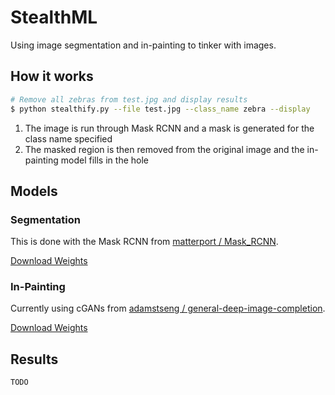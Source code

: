 # StealthML

Using image segmentation and in-painting to tinker with images.

## How it works

```bash
# Remove all zebras from test.jpg and display results
$ python stealthify.py --file test.jpg --class_name zebra --display
```

1. The image is run through Mask RCNN and a mask is generated for the class name specified
2. The masked region is then removed from the original image and the in-painting model fills in the hole

## Models

### Segmentation

This is done with the Mask RCNN from [matterport / Mask_RCNN](https://github.com/matterport/Mask_RCNN).

[Download Weights](https://github.com/matterport/Mask_RCNN/releases/download/v2.0/mask_rcnn_coco.h5)

### In-Painting

Currently using cGANs from [adamstseng / general-deep-image-completion](https://github.com/adamstseng/general-deep-image-completion).

[Download Weights](https://drive.google.com/file/d/0BwBvCjzIsl2vV3FvZUd0VjdxZE0/view?usp=sharing)

## Results

```TODO```